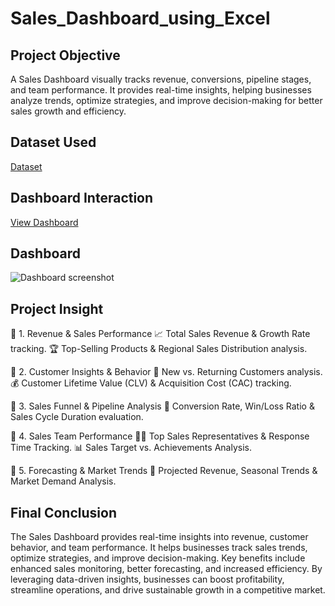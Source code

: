 # Sales_Dashboard_using_Excel

## Project Objective
A Sales Dashboard visually tracks revenue, conversions, pipeline stages, and team performance. It provides real-time insights, helping businesses analyze trends, optimize strategies, and improve decision-making for better sales growth and efficiency.

## Dataset Used
<a href="https://github.com/meena-kushwaha/Sales_Dashboard_using_Excel/blob/main/Final%20Project.xlsx">Dataset</a>

## Dashboard Interaction 

<a href="https://github.com/meena-kushwaha/Sales_Dashboard_using_Excel/blob/main/Dashboard%20screenshot.PNG">View Dashboard </a>

## Dashboard
![Dashboard screenshot](https://github.com/user-attachments/assets/d3b4e28b-2adc-456f-88bb-a8129b198792)

## Project Insight

🔹 1. Revenue & Sales Performance
📈 Total Sales Revenue & Growth Rate tracking.
🏆 Top-Selling Products & Regional Sales Distribution analysis.

🔹 2. Customer Insights & Behavior
👥 New vs. Returning Customers analysis.
💰 Customer Lifetime Value (CLV) & Acquisition Cost (CAC) tracking.

🔹 3. Sales Funnel & Pipeline Analysis
🎯 Conversion Rate, Win/Loss Ratio & Sales Cycle Duration evaluation.

🔹 4. Sales Team Performance
👨‍💼 Top Sales Representatives & Response Time Tracking.
📊 Sales Target vs. Achievements Analysis.

🔹 5. Forecasting & Market Trends
🔮 Projected Revenue, Seasonal Trends & Market Demand Analysis.

 ## Final Conclusion
 
The Sales Dashboard provides real-time insights into revenue, customer behavior, and team performance. It helps businesses track sales trends, optimize strategies, and improve decision-making. Key benefits include enhanced sales monitoring, better forecasting, and increased efficiency. By leveraging data-driven insights, businesses can boost profitability, streamline operations, and drive sustainable growth in a competitive market. 

